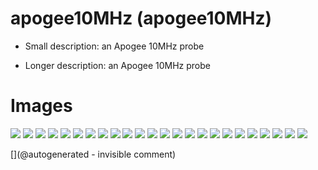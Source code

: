 # apogee10MHz (apogee10MHz)

* Small description: an Apogee 10MHz probe

* Longer description: an Apogee 10MHz probe

# Images

![](/include/images/apogee10MHz/P_20180831_211705.jpg)
![](/include/images/apogee10MHz/Round2/P_20181006_215322.jpg)
![](/include/images/apogee10MHz/P_20180831_211323.jpg)
![](/include/images/apogee10MHz/P_20181006_220052.jpg)
![](/include/images/apogee10MHz/P_20181006_215957.jpg)
![](/include/images/apogee10MHz/P_20180831_211535.jpg)
![](/include/images/apogee10MHz/Round2/P_20181006_213300.jpg)
![](/include/images/apogee10MHz/P_20181006_215322.jpg)
![](/include/images/apogee10MHz/P_20180831_211457.jpg)
![](/include/images/apogee10MHz/Round2/P_20181006_215957.jpg)
![](/include/images/apogee10MHz/Round2/P_20181006_213258.jpg)
![](/include/images/apogee10MHz/P_20180831_211832.jpg)
![](/include/images/apogee10MHz/Round2/P_20181006_220015.jpg)
![](/include/images/apogee10MHz/P_20180831_211929.jpg)
![](/include/images/apogee10MHz/P_20180831_211529.jpg)
![](/include/images/apogee10MHz/P_20181006_213300.jpg)
![](/include/images/apogee10MHz/P_20180831_211656.jpg)
![](/include/images/apogee10MHz/P_20180831_211605.jpg)
![](/include/images/apogee10MHz/Round2/P_20181006_220449.jpg)
![](/include/images/apogee10MHz/P_20180831_211404.jpg)
![](/include/images/apogee10MHz/Round2/P_20181006_220446.jpg)
![](/include/images/apogee10MHz/P_20180831_211758.jpg)
![](/include/images/apogee10MHz/P_20181006_220449.jpg)
![](/include/images/apogee10MHz/Round2/P_20181006_220052.jpg)


[](@autogenerated - invisible comment)